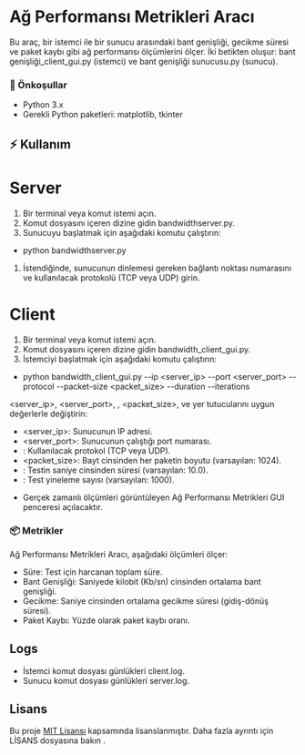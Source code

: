 # Ağ Performansı Metrikleri Aracı

Bu araç, bir istemci ile bir sunucu arasındaki bant genişliği, gecikme süresi ve paket kaybı gibi ağ performansı ölçümlerini ölçer. İki betikten oluşur: bant genişliği_client_gui.py (istemci) ve bant genişliği sunucusu.py (sunucu).

###  :electric_plug: Önkoşullar

- Python 3.x
- Gerekli Python paketleri: matplotlib, tkinter

## :zap: Kullanım

# Server

1. Bir terminal veya komut istemi açın.
2. Komut dosyasını içeren dizine gidin bandwidthserver.py.
3. Sunucuyu başlatmak için aşağıdaki komutu çalıştırın:

- python bandwidthserver.py

1. İstendiğinde, sunucunun dinlemesi gereken bağlantı noktası numarasını ve kullanılacak protokolü (TCP veya UDP) girin.

# Client

1. Bir terminal veya komut istemi açın.
2. Komut dosyasını içeren dizine gidin bandwidth_client_gui.py.
3. İstemciyi başlatmak için aşağıdaki komutu çalıştırın:

- python bandwidth_client_gui.py --ip <server_ip> --port <server_port> --protocol <protocol> --packet-size <packet_size> --duration <duration> --iterations <iterations>

<server_ip>, <server_port>, <protocol>, <packet_size>, <duration>ve yer tutucularını <iterations>uygun değerlerle değiştirin:


- <server_ip>: Sunucunun IP adresi.
- <server_port>: Sunucunun çalıştığı port numarası.
- <protocol>: Kullanılacak protokol (TCP veya UDP).
- <packet_size>: Bayt cinsinden her paketin boyutu (varsayılan: 1024).
- <duration>: Testin saniye cinsinden süresi (varsayılan: 10.0).
- <iterations>: Test yineleme sayısı (varsayılan: 1000).

* Gerçek zamanlı ölçümleri görüntüleyen Ağ Performansı Metrikleri GUI penceresi açılacaktır.

###  :package: Metrikler
Ağ Performansı Metrikleri Aracı, aşağıdaki ölçümleri ölçer:

- Süre: Test için harcanan toplam süre.
- Bant Genişliği: Saniyede kilobit (Kb/sn) cinsinden ortalama bant genişliği.
- Gecikme: Saniye cinsinden ortalama gecikme süresi (gidiş-dönüş süresi).
- Paket Kaybı: Yüzde olarak paket kaybı oranı.

## Logs

- İstemci komut dosyası günlükleri client.log.
- Sunucu komut dosyası günlükleri server.log.

## Lisans

Bu proje [MIT Lisansı](LİSANS) kapsamında lisanslanmıştır. Daha fazla ayrıntı için LİSANS dosyasına bakın .